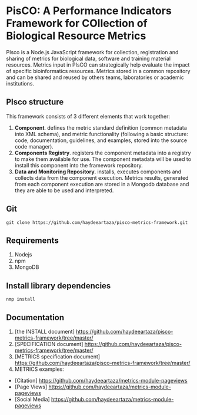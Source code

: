 # PisCO: A Performance Indicators Framework for COllection of Biological Resource Metrics

PIsco is a Node.js JavaScript framework for collection, registration and sharing of metrics for biological data, software and training material resources. Metrics input in PIsCO can strategically help evaluate the impact of specific bioinformatics resources. Metrics stored in a common repository and can be shared and reused by others teams, laboratories or academic institutions.

## PIsco structure

This framework consists of 3 different elements that work together:

1. **Component**. defines the metric standard definition (common metadata into  XML schema), and metric functionality (following a basic structure: code, documentation, guidelines, and examples, stored into the source code manager).
2. **Components Registry**. registers the component metadata into a registry to make them available for use. The component metadata will be used to install this component into the framework repository.
3. **Data and Monitoring Repository**. installs, executes components and collects data from the component execution.  Metrics results, generated from each component execution are stored in a Mongodb database and they are able to be used and interpreted.

## Git

`git clone https://github.com/haydeeartaza/pisco-metrics-framework.git`

## Requirements

1. Nodejs
2. npm
3. MongoDB

## Install library dependencies

`nmp install`

## Documentation

1. [the INSTALL document] https://github.com/haydeeartaza/pisco-metrics-framework/tree/master/
2. [SPECIFICATION document] https://github.com/haydeeartaza/pisco-metrics-framework/tree/master/
3. [METRICS specification document] https://github.com/haydeeartaza/pisco-metrics-framework/tree/master/
4. METRICS examples:
 * [Citation] https://github.com/haydeeartaza/metrics-module-pageviews 
 * [Page Views] https://github.com/haydeeartaza/metrics-module-pageviews
 * [Social Media] https://github.com/haydeeartaza/metrics-module-pageviews

